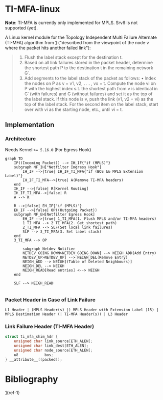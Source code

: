 # TI-MFA-linux

**Note:** TI-MFA is currently only implemented for MPLS. Srv6 is not supported (yet).

A Linux kernel module for the Topology Independent Multi Failure Alternate (TI-MFA) algorithm from [1](#ref-1) ("described from the viewpoint of the node v where the packet hits another failed link"):
>   1) Flush the label stack except for the destination t.
>   2) Based on all link failures stored in the packet header,
>       determine the shortest path P to the destination t in the
>       remaining network G′.
>   3) Add segments to the label stack of the packet as follows:
>       • Index the nodes on P as v = v1, v2, . . . , vx = t.
>           Compute the node vi on P with the highest index s.t. the shortest path from v is identical in G′ (with failures) and G (without failures) and set it as the top of the label stack.
>           If this node is v, push the link (v1, v2 = vi) as the top of the label stack.
>           For the second item on the label stack, start over with vi as the starting node, etc., until vi = t.

## Implementation

### Architecture
Needs Kernel `>= 5.16.0` (For Egress Hook)
```mermaid
graph TD
    IP((Incoming Packet)) --> IH_IF{"if (MPLS)"}
    subgraph NF_IH["Netfilter Ingress Hook"]
        IH_IF -->|true| IH_IF_TI_MFA{"if (BOS && MPLS Extension Label)"}
        IH_IF_TI_MFA-->|true| A(Remove TI-MFA headers)
    end
    IH_IF -->|false| R[Kernel Routing]
    IH_IF_TI_MFA-->|false| R
    A --> R

    R -->|false| EH_IF{"if (MPLS)"}
    EH_IF -->|false| OP((Outgoing Packet))
    subgraph NF_EH[Netfilter Egress Hook]
        EH_IF -->|true| 1_TI_MFA(1. Flush MPLS and/or TI-MFA headers)
        1_TI_MFA --> 2_TI_MFA(2. Get shortest path)
        2_TI_MFA --> SLF(Set local link failures)
        SLF --> 3_TI_MFA(3. Set label stack)
    end
    3_TI_MFA --> OP

        subgraph Netdev Notifier
        NETDEV_GOING_DOWN>NETDEV_GOING_DOWN] --> NEIGH_ADD(Add Entry)
        NETDEV_UP>NETDEV_UP] --> NEIGH_DEL(Remove Entry)
        NEIGH_ADD --> NEIGH[(Table of Deleted Neighbours)]
        NEIGH_DEL --> NEIGH
        NEIGH_READ[Read entries] <--> NEIGH
    end

    SLF --> NEIGH_READ


```
### Packet Header in Case of Link Failure
```
L1 Header | (MPLS Header(s) |) MPLS Header with Extension Label (15) | MPLS Destination Header (| TI-MFA Header(s)) | L3 Header
```

### Link Failure Header (TI-MFA Header)
```c
struct ti_mfa_shim_hdr {
    unsigned char link_source[ETH_ALEN];
    unsigned char link_dest[ETH_ALEN];
    unsigned char node_source[ETH_ALEN];
    u8            bos;
} __attribute__((packed));
```

# Bibliography
[1](https://www.univie.ac.at/ct/stefan/gi18.pdf){ref-1}
